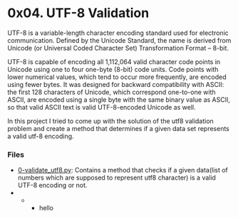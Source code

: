 # 0x04. UTF-8 Validation

UTF-8 is a variable-length character encoding standard used for electronic communication. Defined by the Unicode Standard, the name is derived from Unicode (or Universal Coded Character Set) Transformation Format – 8-bit.

UTF-8 is capable of encoding all 1,112,064 valid character code points in Unicode using one to four one-byte (8-bit) code units. Code points with lower numerical values, which tend to occur more frequently, are encoded using fewer bytes. It was designed for backward compatibility with ASCII: the first 128 characters of Unicode, which correspond one-to-one with ASCII, are encoded using a single byte with the same binary value as ASCII, so that valid ASCII text is valid UTF-8-encoded Unicode as well.

In this project I tried to come up with the solution of the utf8 validation problem and create a method that determines if a given data set represents a valid utf-8 encoding.

### Files

- [0-validate_utf8.py](./0-validate_utf8.py): Contains a method that checks if a given data(list of numbers which are supposed to represent utf8 character) is a valid UTF-8 encoding or not.
- - - hello
